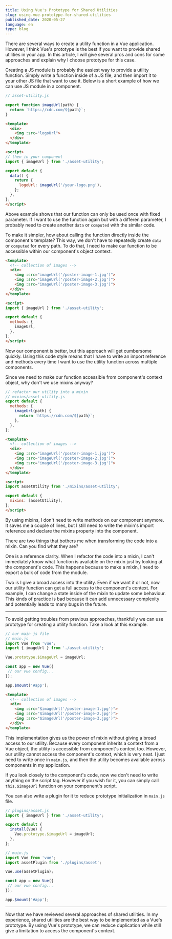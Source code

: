 ```yaml
---
title: Using Vue's Prototype for Shared Utilities
slug: using-vue-prototype-for-shared-utilities
published_date: 2020-05-27
language: en
type: blog
---
```


There are several ways to create a utility function in a Vue application. However, I think Vue's prototype is the best if you want to provide shared utilities in your app. In this article, I will give several pros and cons for some approaches and explain why I choose prototype for this case.

Creating a JS module is probably the easiest way to provide a utility function. Simply write a function inside of a JS file, and then import it to your other JS file that want to use it. Below is a short example of how we can use JS module in a component.

``` js
// asset-utility.js

export function imageUrl(path) {
  return `https://cdn.com/${path}`;
}
```
``` html
<template>
  <div>
    <img :src="logoUrl">
  </div>
</template>

<script>
// then in your component
import { imageUrl } from './asset-utility';

export default {
  data() {
    return {
      logoUrl: imageUrl('/your-logo.png'),
    };
  },
};
</script>
```

Above example shows that our function can only be used once with fixed parameter. If I want to use the function again but with a differen parameter, I probably need to create another `data` or `computed` with the similar code.

To make it simpler, how about calling the function directly inside the component's template? This way, we don't have to repeatedly create `data` or `computed` for every path. To do that, I need to make our function to be accessible within our component's object context.

``` html
<template>
  <!-- collection of images -->
  <div>
    <img :src="imageUrl('/poster-image-1.jpg')">
    <img :src="imageUrl('/poster-image-2.jpg')">
    <img :src="imageUrl('/poster-image-3.jpg')">
  </div>
</template>

<script>
import { imageUrl } from './asset-utility';

export default {
  methods: {
    imageUrl,
  },
};
</script>
```

Now our component is better, but this approach will get cumbersome quickly. Using this code style means that I have to write an import reference and methods every time I want to use the utility function across multiple components.

Since we need to make our function accessible from component's context object, why don't we use mixins anyway?

``` js
// refactor our utility into a mixin
// mixins/asset-utility.js
export default {
  methods: {
    imageUrl(path) {
      return `https://cdn.com/${path}`;
    },
  },
};
```

``` html
<template>
  <!-- collection of images -->
  <div>
    <img :src="imageUrl('/poster-image-1.jpg')">
    <img :src="imageUrl('/poster-image-2.jpg')">
    <img :src="imageUrl('/poster-image-3.jpg')">
  </div>
</template>

<script>
import assetUtility from './mixins/asset-utility';

export default {
  mixins: [assetUtility],
};
</script>
```

By using mixins, I don't need to write methods on our component anymore. It saves me a couple of lines, but I still need to write the mixin's import reference and declare the mixins property into the component.

There are two things that bothers me when transforming the code into a mixin. Can you find what they are?

One is a reference clarity. When I refactor the code into a mixin, I can't immediately know what function is available on the mixin just by looking at the component's code. This happens because to make a mixin, I need to export a bulk of code from the module.

Two is I give a broad access into the utility. Even if we want it or not, now our utility function can get a full access to the component's context. For example, I can change a state inside of the mixin to update some behaviour. This kinds of practice is bad because it can add unnecessary complexity and potentially leads to many bugs in the future.

---

To avoid getting troubles from previous approaches, thankfully we can use prototype for creating a utility function. Take a look at this example.


``` js
// our main js file
// main.js
import Vue from 'vue';
import { imageUrl } from './asset-utility';

Vue.prototype.$imageUrl = imageUrl;

const app = new Vue({
 // our vue config...
});

app.$mount('#app');
```

``` html
<template>
  <!-- collection of images -->
  <div>
    <img :src="$imageUrl('/poster-image-1.jpg')">
    <img :src="$imageUrl('/poster-image-2.jpg')">
    <img :src="$imageUrl('/poster-image-3.jpg')">
  </div>
</template>
```

This implementation gives us the power of mixin without giving a broad access to our utility. Because every component inherits a context from a Vue object, the utility is accessible from component's context too. However, our utility cannot access the component's context, which is very neat. I just need to write once in `main.js`, and then the utility becomes available across components in my application.

If you look closely to the component's code, now we don't need to write anything on the script tag. However if you wish for it, you can simply call `this.$imageUrl` function on your component's script.

You can also write a plugin for it to reduce prototype initialization in `main.js` file.

``` js
// plugins/asset.js
import { imageUrl } from './asset-utility';

export default {
  install(Vue) {
    Vue.prototype.$imageUrl = imageUrl;
  },
};

// main.js
import Vue from 'vue';
import assetPlugin from './plugins/asset';

Vue.use(assetPlugin);

const app = new Vue({
 // our vue config...
});

app.$mount('#app');
```

---


Now that we have reviewed several approaches of shared utilities. In my experience, shared utilities are the best way to be implemented as a Vue's prototype. By using Vue's prototype, we can reduce duplication while still give a limitation to access the component's context.

